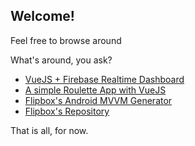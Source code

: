 ## Welcome!

Feel free to browse around

What's around, you ask?

* [VueJS + Firebase Realtime Dashboard](https://aqidd.github.io/realtime-dashboard/)
* [A simple Roulette App with VueJS](https://aqidd.github.io/vue-roulette/)
* [Flipbox's Android MVVM Generator](http://mvvm.flipbox.co.id)
* [Flipbox's Repository](https://github.com/flipboxstudio)

That is all, for now.
